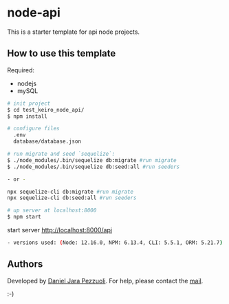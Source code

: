 # node-api

This is a starter template for api node projects.

## How to use this template

Required:

-   nodejs
-   mySQL

```bash
# init project
$ cd test_keiro_node_api/
$ npm install

# configure files
  .env
  database/database.json

# run migrate and seed `sequelize`:
$ ./node_modules/.bin/sequelize db:migrate #run migrate
$ ./node_modules/.bin/sequelize db:seed:all #run seeders

- or -

npx sequelize-cli db:migrate #run migrate
npx sequelize-cli db:seed:all #run seeders

# up server at localhost:8000
$ npm start
```

start server [http://localhost:8000/api](http://localhost:8000/api)

```bash
- versions used: (Node: 12.16.0, NPM: 6.13.4, CLI: 5.5.1, ORM: 5.21.7)
```

## Authors

Developed by [Daniel Jara Pezzuoli](http://dpezz.me).
For help, please contact the [mail](mailto:jara.pezzuoli@gmail.com).

:-)
